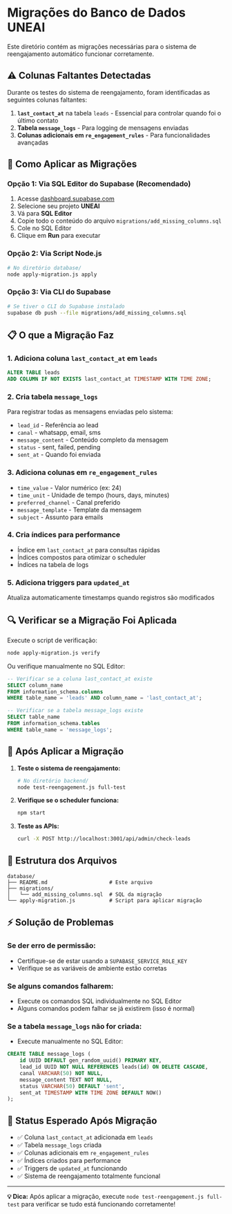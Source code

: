 # Migrações do Banco de Dados UNEAI

Este diretório contém as migrações necessárias para o sistema de reengajamento automático funcionar corretamente.

## ⚠️ Colunas Faltantes Detectadas

Durante os testes do sistema de reengajamento, foram identificadas as seguintes colunas faltantes:

1. **`last_contact_at`** na tabela `leads` - Essencial para controlar quando foi o último contato
2. **Tabela `message_logs`** - Para logging de mensagens enviadas  
3. **Colunas adicionais em `re_engagement_rules`** - Para funcionalidades avançadas

## 🚀 Como Aplicar as Migrações

### Opção 1: Via SQL Editor do Supabase (Recomendado)

1. Acesse [dashboard.supabase.com](https://dashboard.supabase.com)
2. Selecione seu projeto **UNEAI**
3. Vá para **SQL Editor**
4. Copie todo o conteúdo do arquivo `migrations/add_missing_columns.sql`
5. Cole no SQL Editor
6. Clique em **Run** para executar

### Opção 2: Via Script Node.js

```bash
# No diretório database/
node apply-migration.js apply
```

### Opção 3: Via CLI do Supabase

```bash
# Se tiver o CLI do Supabase instalado
supabase db push --file migrations/add_missing_columns.sql
```

## 📋 O que a Migração Faz

### 1. Adiciona coluna `last_contact_at` em `leads`
```sql
ALTER TABLE leads 
ADD COLUMN IF NOT EXISTS last_contact_at TIMESTAMP WITH TIME ZONE;
```

### 2. Cria tabela `message_logs`
Para registrar todas as mensagens enviadas pelo sistema:
- `lead_id` - Referência ao lead
- `canal` - whatsapp, email, sms
- `message_content` - Conteúdo completo da mensagem
- `status` - sent, failed, pending
- `sent_at` - Quando foi enviada

### 3. Adiciona colunas em `re_engagement_rules`
- `time_value` - Valor numérico (ex: 24)
- `time_unit` - Unidade de tempo (hours, days, minutes)
- `preferred_channel` - Canal preferido
- `message_template` - Template da mensagem
- `subject` - Assunto para emails

### 4. Cria índices para performance
- Índice em `last_contact_at` para consultas rápidas
- Índices compostos para otimizar o scheduler
- Índices na tabela de logs

### 5. Adiciona triggers para `updated_at`
Atualiza automaticamente timestamps quando registros são modificados

## 🔍 Verificar se a Migração Foi Aplicada

Execute o script de verificação:

```bash
node apply-migration.js verify
```

Ou verifique manualmente no SQL Editor:

```sql
-- Verificar se a coluna last_contact_at existe
SELECT column_name 
FROM information_schema.columns 
WHERE table_name = 'leads' AND column_name = 'last_contact_at';

-- Verificar se a tabela message_logs existe
SELECT table_name 
FROM information_schema.tables 
WHERE table_name = 'message_logs';
```

## 🧪 Após Aplicar a Migração

1. **Teste o sistema de reengajamento:**
   ```bash
   # No diretório backend/
   node test-reengagement.js full-test
   ```

2. **Verifique se o scheduler funciona:**
   ```bash
   npm start
   ```

3. **Teste as APIs:**
   ```bash
   curl -X POST http://localhost:3001/api/admin/check-leads
   ```

## 📝 Estrutura dos Arquivos

```
database/
├── README.md                    # Este arquivo
├── migrations/
│   └── add_missing_columns.sql  # SQL da migração
└── apply-migration.js           # Script para aplicar migração
```

## ⚡ Solução de Problemas

### Se der erro de permissão:
- Certifique-se de estar usando a `SUPABASE_SERVICE_ROLE_KEY`
- Verifique se as variáveis de ambiente estão corretas

### Se alguns comandos falharem:
- Execute os comandos SQL individualmente no SQL Editor
- Alguns comandos podem falhar se já existirem (isso é normal)

### Se a tabela `message_logs` não for criada:
- Execute manualmente no SQL Editor:
```sql
CREATE TABLE message_logs (
    id UUID DEFAULT gen_random_uuid() PRIMARY KEY,
    lead_id UUID NOT NULL REFERENCES leads(id) ON DELETE CASCADE,
    canal VARCHAR(50) NOT NULL,
    message_content TEXT NOT NULL,
    status VARCHAR(50) DEFAULT 'sent',
    sent_at TIMESTAMP WITH TIME ZONE DEFAULT NOW()
);
```

## 🎯 Status Esperado Após Migração

- ✅ Coluna `last_contact_at` adicionada em `leads`
- ✅ Tabela `message_logs` criada
- ✅ Colunas adicionais em `re_engagement_rules`
- ✅ Índices criados para performance
- ✅ Triggers de `updated_at` funcionando
- ✅ Sistema de reengajamento totalmente funcional

---

**💡 Dica:** Após aplicar a migração, execute `node test-reengagement.js full-test` para verificar se tudo está funcionando corretamente! 